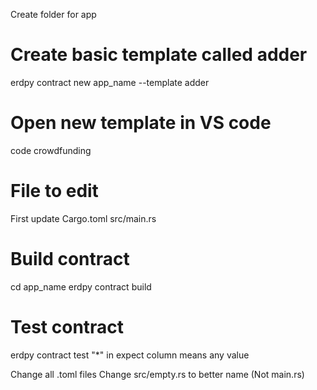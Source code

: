 Create folder for app

# Create basic template called adder
erdpy contract new app_name --template adder
# Open new template in VS code
code crowdfunding

# File to edit
First update Cargo.toml
src/main.rs


# Build contract
cd app_name
erdpy contract build

# Test contract
erdpy contract test
"*" in expect column means any value


Change all .toml files
Change src/empty.rs to better name (Not main.rs) 


